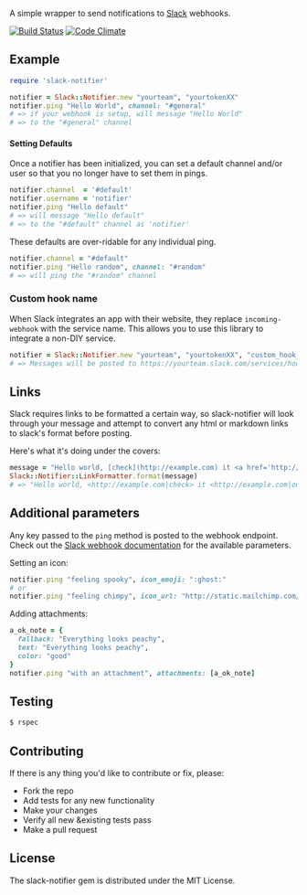 A simple wrapper to send notifications to [Slack](https://slack.com/) webhooks.

[![Build Status](https://travis-ci.org/stevenosloan/slack-notifier.png?branch=master)](https://travis-ci.org/stevenosloan/slack-notifier)  [![Code Climate](https://codeclimate.com/github/stevenosloan/slack-notifier.png)](https://codeclimate.com/github/stevenosloan/slack-notifier)

## Example

```ruby
require 'slack-notifier'

notifier = Slack::Notifier.new "yourteam", "yourtokenXX"
notifier.ping "Hello World", channel: "#general"
# => if your webhook is setup, will message "Hello World"
# => to the "#general" channel
```

#### Setting Defaults

Once a notifier has been initialized, you can set a default channel and/or user so that you no longer have to set them in pings.

```ruby
notifier.channel  = '#default'
notifier.username = 'notifier'
notifier.ping "Hello default"
# => will message "Hello default"
# => to the "#default" channel as 'notifier'
```

These defaults are over-ridable for any individual ping.

```ruby
notifier.channel = "#default"
notifier.ping "Hello random", channel: "#random"
# => will ping the "#random" channel
```

### Custom hook name

When Slack integrates an app with their website, they replace `incoming-webhook` with the service name.
This allows you to use this library to integrate a non-DIY service.

```ruby
notifier = Slack::Notifier.new "yourteam", "yourtokenXX", "custom_hook_name"
# => Messages will be posted to https://yourteam.slack.com/services/hooks/custom_hook_name
```

## Links

Slack requires links to be formatted a certain way, so slack-notifier will look through your message and attempt to convert any html or markdown links to slack's format before posting.

Here's what it's doing under the covers:

```ruby
message = "Hello world, [check](http://example.com) it <a href='http://example.com'>out</a>"
Slack::Notifier::LinkFormatter.format(message)
# => "Hello world, <http://example.com|check> it <http://example.com|out>"
```

## Additional parameters

Any key passed to the `ping` method is posted to the webhook endpoint. Check out the [Slack webhook documentation](https://my.slack.com/services/new/incoming-webhook) for the available parameters.

Setting an icon:

```ruby
notifier.ping "feeling spooky", icon_emoji: ":ghost:"
# or
notifier.ping "feeling chimpy", icon_url: "http://static.mailchimp.com/web/favicon.png"
```

Adding attachments:

```ruby
a_ok_note = {
  fallback: "Everything looks peachy",
  text: "Everything looks peachy",
  color: "good"
}
notifier.ping "with an attachment", attachments: [a_ok_note]
```



Testing
-------

```bash
$ rspec
```


Contributing
------------

If there is any thing you'd like to contribute or fix, please:

- Fork the repo
- Add tests for any new functionality
- Make your changes
- Verify all new &existing tests pass
- Make a pull request


License
-------
The slack-notifier gem is distributed under the MIT License.
